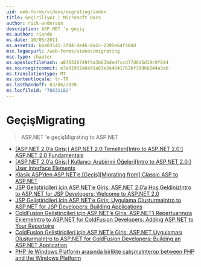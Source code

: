 ```yaml
---
uid: web-forms/videos/migrating/index
title: Geçiriliyor | Microsoft Docs
author: rick-anderson
description: ASP.NET 'e geçiş
ms.author: riande
ms.date: 10/05/2011
ms.assetid: baa03541-3f84-4e46-8a2c-2395e64f484d
msc.legacyurl: /web-forms/videos/migrating
msc.type: chapter
ms.openlocfilehash: a876326749f4a3b63bdedfccd77d6d5d19c9f644
ms.sourcegitcommit: e7e91932a6e91a63e2e46417626f39d6b244a3ab
ms.translationtype: MT
ms.contentlocale: tr-TR
ms.lasthandoff: 03/06/2020
ms.locfileid: "78631182"
---
```

# <a name="migrating"></a><span data-ttu-id="da892-103">Geçiş</span><span class="sxs-lookup"><span data-stu-id="da892-103">Migrating</span></span>

> <span data-ttu-id="da892-104">ASP.NET 'e geçiş</span><span class="sxs-lookup"><span data-stu-id="da892-104">Migrating to ASP.NET</span></span>

- <span data-ttu-id="da892-105">[[ASP.NET 2.0’a Giriş:] ASP.NET 2.0 Temelleri](intro-to-aspnet-20-aspnet-20-fundamentals.md)</span><span class="sxs-lookup"><span data-stu-id="da892-105">[[Intro to ASP.NET 2.0:] ASP.NET 2.0 Fundamentals](intro-to-aspnet-20-aspnet-20-fundamentals.md)</span></span>
- <span data-ttu-id="da892-106">[[ASP.NET 2.0’a Giriş:] Kullanıcı Arabirimi Öğeleri](intro-to-aspnet-20-user-interface-elements.md)</span><span class="sxs-lookup"><span data-stu-id="da892-106">[[Intro to ASP.NET 2.0:] User Interface Elements](intro-to-aspnet-20-user-interface-elements.md)</span></span>
- <span data-ttu-id="da892-107">[Klasik ASP’den ASP.NET’e [Geçiş]](migrating-from-classic-asp-to-aspnet.md)</span><span class="sxs-lookup"><span data-stu-id="da892-107">[[Migrating from] Classic ASP to ASP.NET](migrating-from-classic-asp-to-aspnet.md)</span></span>
- [<span data-ttu-id="da892-108">JSP Geliştiricileri için ASP.NET’e Giriş: ASP.NET 2.0’a Hoş Geldiniz</span><span class="sxs-lookup"><span data-stu-id="da892-108">Intro to ASP.NET for JSP Developers: Welcome to ASP.NET 2.0</span></span>](intro-to-aspnet-for-jsp-developers-welcome-to-aspnet-20.md)
- [<span data-ttu-id="da892-109">JSP Geliştiricileri için ASP.NET’e Giriş: Uygulama Oluşturma</span><span class="sxs-lookup"><span data-stu-id="da892-109">Intro to ASP.NET for JSP Developers: Building Applications</span></span>](intro-to-aspnet-for-jsp-developers-building-applications.md)
- [<span data-ttu-id="da892-110">ColdFusion Geliştiricileri için ASP.NET’e Giriş: ASP.NET’i Repertuarınıza Ekleme</span><span class="sxs-lookup"><span data-stu-id="da892-110">Intro to ASP.NET for ColdFusion Developers: Adding ASP.NET to Your Repertoire</span></span>](intro-to-aspnet-for-coldfusion-developers-adding-aspnet-to-your-repertoire.md)
- [<span data-ttu-id="da892-111">ColdFusion Geliştiricileri için ASP.NET’e Giriş: ASP.NET Uygulaması Oluşturma</span><span class="sxs-lookup"><span data-stu-id="da892-111">Intro to ASP.NET for ColdFusion Developers: Building an ASP.NET Application</span></span>](introduction-to-aspnet-for-coldfusion-developers-building-an-aspnet-application.md)
- [<span data-ttu-id="da892-112">PHP ile Windows Platform arasında birlikte çalışma</span><span class="sxs-lookup"><span data-stu-id="da892-112">Interop between PHP and the Windows Platform</span></span>](interop-between-php-and-the-windows-platform.md)

